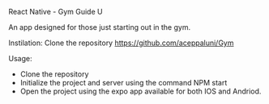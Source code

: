 React Native - Gym Guide U

An app designed for those just starting out in the gym. 

Instilation: Clone the repository https://github.com/aceppaluni/Gym

Usage: 
- Clone the repository
- Initialize the project and server using the command NPM start
- Open the project using the expo app available for both IOS and Andriod.
